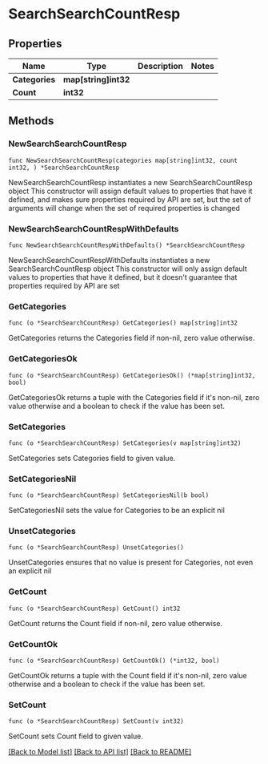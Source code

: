 # SearchSearchCountResp

## Properties

Name | Type | Description | Notes
------------ | ------------- | ------------- | -------------
**Categories** | **map[string]int32** |  | 
**Count** | **int32** |  | 

## Methods

### NewSearchSearchCountResp

`func NewSearchSearchCountResp(categories map[string]int32, count int32, ) *SearchSearchCountResp`

NewSearchSearchCountResp instantiates a new SearchSearchCountResp object
This constructor will assign default values to properties that have it defined,
and makes sure properties required by API are set, but the set of arguments
will change when the set of required properties is changed

### NewSearchSearchCountRespWithDefaults

`func NewSearchSearchCountRespWithDefaults() *SearchSearchCountResp`

NewSearchSearchCountRespWithDefaults instantiates a new SearchSearchCountResp object
This constructor will only assign default values to properties that have it defined,
but it doesn't guarantee that properties required by API are set

### GetCategories

`func (o *SearchSearchCountResp) GetCategories() map[string]int32`

GetCategories returns the Categories field if non-nil, zero value otherwise.

### GetCategoriesOk

`func (o *SearchSearchCountResp) GetCategoriesOk() (*map[string]int32, bool)`

GetCategoriesOk returns a tuple with the Categories field if it's non-nil, zero value otherwise
and a boolean to check if the value has been set.

### SetCategories

`func (o *SearchSearchCountResp) SetCategories(v map[string]int32)`

SetCategories sets Categories field to given value.


### SetCategoriesNil

`func (o *SearchSearchCountResp) SetCategoriesNil(b bool)`

 SetCategoriesNil sets the value for Categories to be an explicit nil

### UnsetCategories
`func (o *SearchSearchCountResp) UnsetCategories()`

UnsetCategories ensures that no value is present for Categories, not even an explicit nil
### GetCount

`func (o *SearchSearchCountResp) GetCount() int32`

GetCount returns the Count field if non-nil, zero value otherwise.

### GetCountOk

`func (o *SearchSearchCountResp) GetCountOk() (*int32, bool)`

GetCountOk returns a tuple with the Count field if it's non-nil, zero value otherwise
and a boolean to check if the value has been set.

### SetCount

`func (o *SearchSearchCountResp) SetCount(v int32)`

SetCount sets Count field to given value.



[[Back to Model list]](../README.md#documentation-for-models) [[Back to API list]](../README.md#documentation-for-api-endpoints) [[Back to README]](../README.md)


